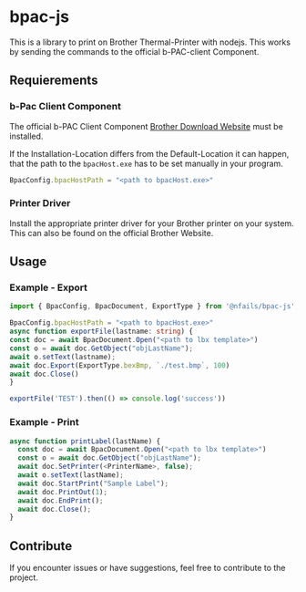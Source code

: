 # bpac-js
This is a library to print on Brother Thermal-Printer with nodejs. This works by sending the commands to the official b-PAC-client Component.

## Requierements
### b-Pac Client Component
The official b-PAC Client Component [Brother Download Website](https://support.brother.com/g/s/es/dev/en/bpac/download/index.html) must be installed. 

If the Installation-Location differs from the Default-Location it can happen, that the path to the `bpacHost.exe` has to be set manually in your program.
````ts
BpacConfig.bpacHostPath = "<path to bpacHost.exe>"
````

### Printer Driver
Install the appropriate printer driver for your Brother printer on your system. This can also be found on the official Brother Website.

## Usage
### Example - Export
```ts
import { BpacConfig, BpacDocument, ExportType } from '@nfails/bpac-js';

BpacConfig.bpacHostPath = "<path to bpacHost.exe>"
async function exportFile(lastname: string) {
const doc = await BpacDocument.Open("<path to lbx template>")
const o = await doc.GetObject("objLastName");
await o.setText(lastname);
await doc.Export(ExportType.bexBmp, `./test.bmp`, 100)
await doc.Close()
}

exportFile('TEST').then(() => console.log('success'))
```

### Example - Print
```ts
async function printLabel(lastName) {
  const doc = await BpacDocument.Open("<path to lbx template>")
  const o = await doc.GetObject("objLastName");
  await doc.SetPrinter(<PrinterName>, false);
  await o.setText(lastName);
  await doc.StartPrint("Sample Label");
  await doc.PrintOut(1);
  await doc.EndPrint();
  await doc.Close();
}
```

## Contribute
If you encounter issues or have suggestions, feel free to contribute to the project.
